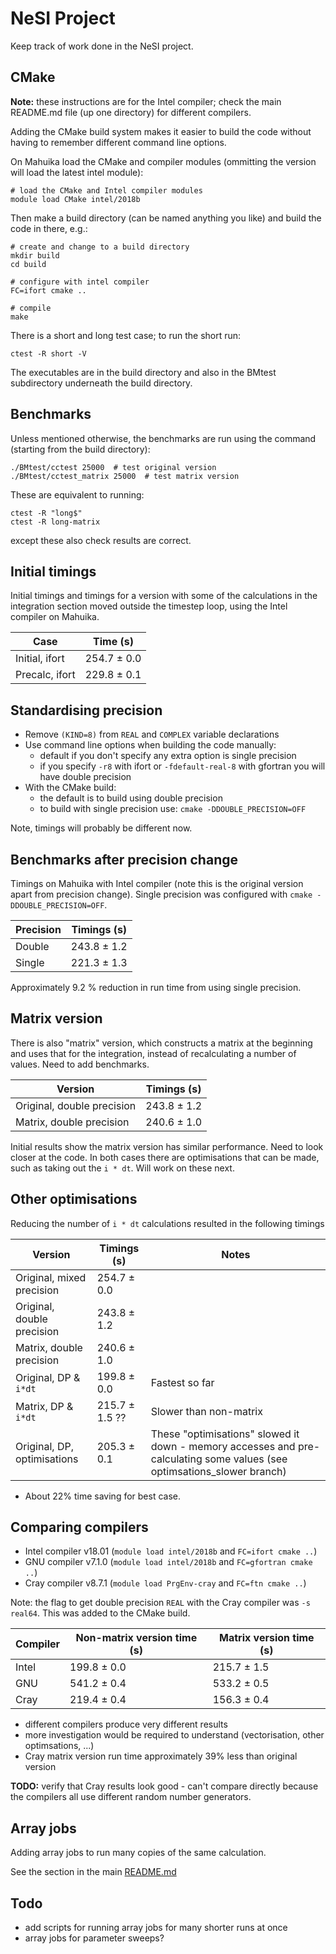 # NeSI Project

Keep track of work done in the NeSI project.

## CMake

**Note:** these instructions are for the Intel compiler; check the main README.md file (up one directory) for different compilers.

Adding the CMake build system makes it easier to build the code without having
to remember different command line options.

On Mahuika load the CMake and compiler modules (ommitting the version will load
the latest intel module):

```
# load the CMake and Intel compiler modules
module load CMake intel/2018b
```

Then make a build directory (can be named anything you like) and build the code
in there, e.g.:

```
# create and change to a build directory
mkdir build
cd build

# configure with intel compiler
FC=ifort cmake ..

# compile
make
```

There is a short and long test case; to run the short run:

```
ctest -R short -V
```

The executables are in the build directory and also in the BMtest subdirectory
underneath the build directory.

## Benchmarks

Unless mentioned otherwise, the benchmarks are run using the command
(starting from the build directory):

```
./BMtest/cctest 25000  # test original version
./BMtest/cctest_matrix 25000  # test matrix version
```

These are equivalent to running:

```
ctest -R "long$"
ctest -R long-matrix
```

except these also check results are correct.

## Initial timings

Initial timings and timings for a version with some of the calculations in the
integration section moved outside the timestep loop, using the Intel compiler
on Mahuika.

| Case                          | Time (s)    |
|-------------------------------|-------------|
| Initial, ifort                | 254.7 ± 0.0 |
| Precalc, ifort                | 229.8 ± 0.1 |


## Standardising precision

* Remove `(KIND=8)` from `REAL` and `COMPLEX` variable declarations
* Use command line options when building the code manually:
  - default if you don't specify any extra option is single precision
  - if you specify `-r8` with ifort or `-fdefault-real-8` with gfortran you
    will have double precision
* With the CMake build:
  - the default is to build using double precision
  - to build with single precision use: `cmake -DDOUBLE_PRECISION=OFF`

Note, timings will probably be different now.

## Benchmarks after precision change

Timings on Mahuika with Intel compiler (note this is the original version apart
from precision change). Single precision was configured with `cmake -DDOUBLE_PRECISION=OFF`.

| Precision    | Timings (s)   |
|--------------|---------------|
| Double       | 243.8 ± 1.2   |
| Single       | 221.3 ± 1.3   |

Approximately 9.2 % reduction in run time from using single precision.

## Matrix version

There is also "matrix" version, which constructs a matrix at the beginning
and uses that for the integration, instead of recalculating a number of
values. Need to add benchmarks.

| Version                     | Timings (s)   |
|-----------------------------|---------------|
| Original, double precision  | 243.8 ± 1.2   |
| Matrix, double precision    | 240.6 ± 1.0   |

Initial results show the matrix version has similar performance. Need to look
closer at the code. In both cases there are optimisations that can be made,
such as taking out the `i * dt`. Will work on these next.

## Other optimisations

Reducing the number of `i * dt` calculations resulted in the following timings

| Version                     | Timings (s)    | Notes |
|-----------------------------|----------------|-------|
| Original, mixed precision   | 254.7 ± 0.0    |       |
| Original, double precision  | 243.8 ± 1.2    |       |
| Matrix, double precision    | 240.6 ± 1.0    |       |
| Original, DP & `i*dt`       | 199.8 ± 0.0    | Fastest so far |
| Matrix, DP & `i*dt`         | 215.7 ± 1.5 ?? | Slower than non-matrix |
| Original, DP, optimisations | 205.3 ± 0.1    | These "optimisations" slowed it down - memory accesses and pre-calculating some values (see optimsations_slower branch) |

* About 22% time saving for best case.

## Comparing compilers

* Intel compiler v18.01 (`module load intel/2018b` and `FC=ifort cmake ..`)
* GNU compiler v7.1.0 (`module load intel/2018b` and `FC=gfortran cmake ..`)
* Cray compiler v8.7.1 (`module load PrgEnv-cray` and `FC=ftn cmake ..`)

Note: the flag to get double precision `REAL` with the Cray compiler was `-s real64`. This was added to the CMake build.

| Compiler           | Non-matrix version time (s) | Matrix version time (s) |
|--------------------|-----------------------------|-------------------------|
| Intel              | 199.8 ± 0.0                 | 215.7 ± 1.5             |
| GNU                | 541.2 ± 0.4                 | 533.2 ± 0.5             |
| Cray               | 219.4 ± 0.4                 | 156.3 ± 0.4             |

* different compilers produce very different results
* more investigation would be required to understand (vectorisation, other optimsations, ...)
* Cray matrix version run time approximately 39% less than original version

**TODO:** verify that Cray results look good - can't compare directly because the compilers all use different random number generators.

## Array jobs

Adding array jobs to run many copies of the same calculation.

See the section in the main [README.md](../README.md#array-job)




## Todo

* add scripts for running array jobs for many shorter runs at once
* array jobs for parameter sweeps?
